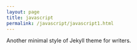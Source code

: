 ```yaml
---
layout: page
title: javascript
permalink: /javascript/javascript1.html
---
```


Another minimal style of Jekyll theme for writers.
